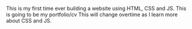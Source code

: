 This is my first time ever building a website using HTML, CSS and JS.
This is going to be my portfolio/cv
This will change overtime as I learn more about CSS and JS.
